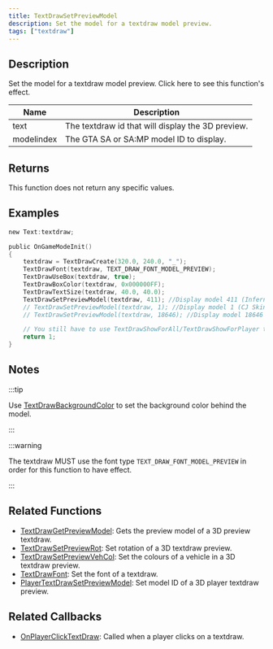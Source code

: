```yaml
---
title: TextDrawSetPreviewModel
description: Set the model for a textdraw model preview.
tags: ["textdraw"]
---
```


<VersionWarn version='SA-MP 0.3x' />

## Description

Set the model for a textdraw model preview. Click here to see this function's effect.

| Name       | Description                                       |
| ---------- | ------------------------------------------------- |
| text       | The textdraw id that will display the 3D preview. |
| modelindex | The GTA SA or SA:MP model ID to display.          |

## Returns

This function does not return any specific values.

## Examples

```c
new Text:textdraw;

public OnGameModeInit()
{
    textdraw = TextDrawCreate(320.0, 240.0, "_");
    TextDrawFont(textdraw, TEXT_DRAW_FONT_MODEL_PREVIEW);
    TextDrawUseBox(textdraw, true);
    TextDrawBoxColor(textdraw, 0x000000FF);
    TextDrawTextSize(textdraw, 40.0, 40.0);
    TextDrawSetPreviewModel(textdraw, 411); //Display model 411 (Infernus)
    // TextDrawSetPreviewModel(textdraw, 1); //Display model 1 (CJ Skin)
    // TextDrawSetPreviewModel(textdraw, 18646); //Display model 18646 (Police light object)

    // You still have to use TextDrawShowForAll/TextDrawShowForPlayer to make the textdraw visible.
    return 1;
}
```

## Notes

:::tip

Use [TextDrawBackgroundColor](TextDrawBackgroundColor) to set the background color behind the model.

:::

:::warning

The textdraw MUST use the font type `TEXT_DRAW_FONT_MODEL_PREVIEW` in order for this function to have effect.

:::

## Related Functions

- [TextDrawGetPreviewModel](TextDrawGetPreviewModel): Gets the preview model of a 3D preview textdraw.
- [TextDrawSetPreviewRot](TextDrawSetPreviewRot): Set rotation of a 3D textdraw preview.
- [TextDrawSetPreviewVehCol](TextDrawSetPreviewVehCol): Set the colours of a vehicle in a 3D textdraw preview.
- [TextDrawFont](TextDrawFont): Set the font of a textdraw.
- [PlayerTextDrawSetPreviewModel](PlayerTextDrawSetPreviewModel): Set model ID of a 3D player textdraw preview.

## Related Callbacks

- [OnPlayerClickTextDraw](../callbacks/OnPlayerClickTextDraw): Called when a player clicks on a textdraw.
